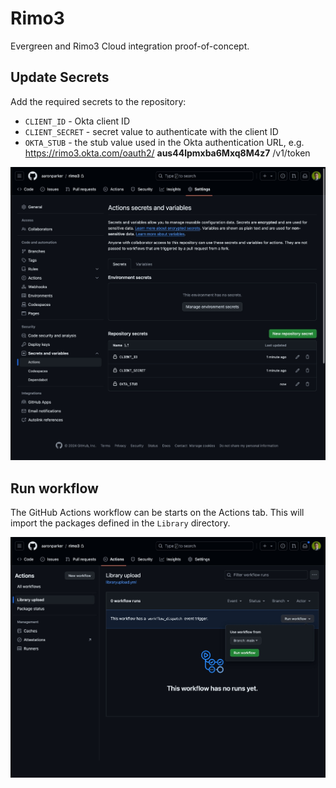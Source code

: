 # Rimo3

Evergreen and Rimo3 Cloud integration proof-of-concept.

## Update Secrets

Add the required secrets to the repository:

* `CLIENT_ID` - Okta client ID
* `CLIENT_SECRET` - secret value to authenticate with the client ID
* `OKTA_STUB` - the stub value used in the Okta authentication URL, e.g. https://rimo3.okta.com/oauth2/ **aus44lpmxba6Mxq8M4z7** /v1/token

![.img/repo-secrets.jpeg](.img/repo-secrets.jpeg)

## Run workflow

The GitHub Actions workflow can be starts on the Actions tab. This will import the packages defined in the `Library` directory.

![.img/run-workflow.jpeg](.img/run-workflow.jpeg)
